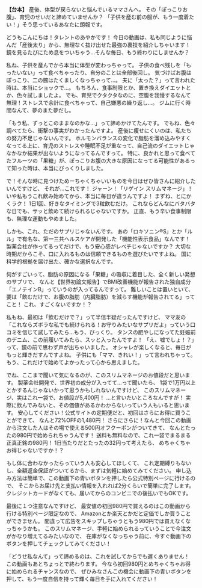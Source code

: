 **【台本】**
産後、体型が戻らないと悩んでいるママさんへ。
その「ぽっこりお腹」、育児のせいだと諦めていませんか？
「子供を産む前の服が、もう一度着たい！」そう思っているあなたに朗報です。

どうもこんにちは！タレントのあやかです！
今日の動画は、私も同じように悩んだ「産後太り」から、無理なく抜け出せた最強の裏技を紹介しちゃいます！
鏡を見るたびにため息をついちゃう…そんな毎日、もう終わりにしませんか？

私ね、子供を産んでから本当に体型が変わっちゃって。
子供の食べ残しを「もったいない」って食べちゃったり、自分のことは全部後回し。
気づけばお腹はぽっこり、二の腕はたくましくなっちゃって…。
夫に「太った？」って言われた時は、本当にショックで…。
もちろん、食事制限とか、置き換えダイエットとか、色々試しましたよ。
でも、育児でクタクタなのに、空腹を我慢するなんて無理！ストレスで余計に食べちゃって、自己嫌悪の繰り返し…。
ジムに行く時間なんて、夢のまた夢だし。

「もう私、ずっとこのままなのかな…」って諦めかけてたんです。
でもね、色々調べてたら、衝撃の事実がわかったんですよ。
産後に痩せにくいのは、私たちの努力不足じゃないんです。
ホルモンバランスの変化で脂肪を溜め込みやすくなってる上に、育児のストレスや睡眠不足が重なって、自己流のダイエットじゃなかなか結果が出ないようになってるんですって。
特に、良かれと思って食べてたフルーツの「果糖」が、ぽっこりお腹の大きな原因になってる可能性があるって知った時は、本当にびっくりしました。

で！そんな時に見つけためーちゃくちゃいいものを今日はぜひ皆さんに紹介したいんですけど、
それが…これです！
ジャーン！「リゲイン スリムマネージ」！
いや私もうこれ飲み始めてから、本当に毎日が違うんですよ！
まずね、とにかくラク！
1日1回、好きなタイミングで3粒飲むだけ。
これならどんなにバタバタな日でも、サッと飲めて続けられるじゃないですか。
正直、もう辛い食事制限も、無理な運動もやめました。

しかも、これ、ただのサプリじゃないんです。
あの「ロキソニン®S」とか「ルル」で有名な、第一三共ヘルスケアが開発した「機能性表示食品」なんです！
製薬会社が作ってるってだけで、もう安心感がレベチじゃないですか？
大切な時期だからこそ、口に入れるものは信頼できるものを選びたいですよね。
国に科学的根拠を届け出た、確かな選択なんです。

何がすごいって、脂肪の原因になる「果糖」の吸収に着目した、全く新しい発想のサプリで、
なんと【世界初論文報告】でBMI改善機能が報告された独自成分「エノテインB」っていうのが入ってるんですって。
難しいことは置いといて、要は「飲むだけで、お腹の脂肪（内臓脂肪）を減らす機能が報告されてる」ってこと！
これ、すごくないですか！？

私もね、最初は「飲むだけで？」って半信半疑だったんですけど、
ママ友の「これならズボラな私でも続けられる！お守りみたいなサプリだよ」っていう口コミを信じて試してみたら…もう、びっくり。
タンスの肥やしになってた妊娠前のデニム、この前履いてみたら、スッと入ったんですよ！
「え、嘘でしょ！？」って、鏡の前で思わず声が出ちゃいました。
オシャレが楽しくなると、毎日がもっと輝きだすんですよね。
子供にも「ママ、きれい！」って言われちゃって。もう、これだけで始めてよかったって心から思えました。

でね、ここまで聞いて気になるのが、このスリムマネージのお値段だと思います。
製薬会社開発で、世界初の成分が入ってて…って聞いたら、
1袋で1万円以上とかするんじゃないかって思うかもしれないんですけど、
このスリムマネージ、実はこれ一袋で、お値段が5,400円！
…と言いたいところなんですが！
実際に飲んでみないと、その価値があるかわからないっていう人もいると思います。
安心してください！公式サイトの定期便だと、初回はさらにお得に買うことができて、
なんと72%OFFの1,480円！
さらにさらに！なんと今回この動画から注文した人はその場で使える500円オフクーポンがついてきて、
なんとたったの980円で始められちゃうんです！
送料も無料なので、これ一袋でまるまる正真正銘の980円！
1日当たりだとたったの32円って考えたら、
めちゃくちゃお得じゃないですか！？

もし体に合わなかったらっていう人も安心してほしくて、
これ定期縛りもないし、全額返金保証がついてるから、まずは気軽に始めてみてください。
申し込み方法は簡単で、この動画下の青いボタンを押したら公式特別ページに行けるので、
そこからお届け先と支払い情報を入れれば2分くらいで簡単に完了します。
クレジットカードがなくても、届いてからのコンビニでの後払いでもOKです。

最後に１つ注意なんですけど、
最安値の初回980円で買えるのはこの動画から行ける特別ページ限定なので、
Amazonとか楽天とかだと定価でしか買うことができません。
間違って広告をスキップしちゃうともう980円では買えなくなっちゃうかも。
このスリムマネージ、手軽に始められるっていうことで今注文がかなり増えてるみたいなので、
在庫がなくなっちゃう前に、今すぐ動画下のボタンを押してチェックしてみてください！

「どうせ私なんて」って諦めるのは、これを試してからでも遅くありません！
この動画もあとちょっとで終わります。
今なら初回980円とめちゃくちゃお得に始められるチャンスなので、
ぜひみなさんこの機会に動画下の青いボタンを押して、もう一度自信を持って輝く毎日を手に入れてください！
